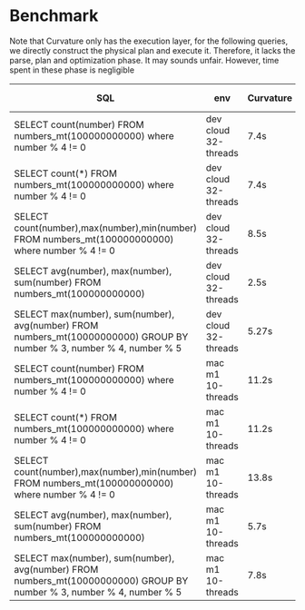 # Benchmark
Note that Curvature only has the execution layer, for the following queries, we directly construct the physical plan and execute it. Therefore, it lacks the parse, plan and optimization phase. It may sounds unfair. However, time spent in these phase is negligible

| SQL      | env      | Curvature | ClickHouse 24.12.1.1487 |
|----------|----------|-----------|-------------|
| SELECT count(number) FROM numbers_mt(100000000000) where number % 4 != 0 |  dev cloud 32-threads | 7.4s  | 8.0s |
| SELECT count(*) FROM numbers_mt(100000000000) where number % 4 != 0 |  dev cloud 32-threads | 7.4s  | 4.0s |
| SELECT count(number),max(number),min(number) FROM numbers_mt(100000000000) where number % 4 != 0 |  dev cloud 32-threads | 8.5s  | 8.9s |
| SELECT avg(number), max(number), sum(number) FROM numbers_mt(100000000000) |  dev cloud 32-threads | 2.5s | 3.9s |
| SELECT max(number), sum(number), avg(number) FROM numbers_mt(10000000000) GROUP BY number % 3, number % 4, number % 5|  dev cloud  32-threads |  5.27s | 5.19s |
| SELECT count(number) FROM numbers_mt(100000000000) where number % 4 != 0 | mac m1  10-threads | 11.2s  | 20.1s |
| SELECT count(*) FROM numbers_mt(100000000000) where number % 4 != 0 | mac m1  10-threads | 11.2s  | 10.3s |
| SELECT count(number),max(number),min(number) FROM numbers_mt(100000000000) where number % 4 != 0 |  mac m1 10-threads | 13.8s  | 22.4s |
| SELECT avg(number), max(number), sum(number) FROM numbers_mt(100000000000) | mac m1  10-threads | 5.7s | 9.1s |
| SELECT max(number), sum(number), avg(number) FROM numbers_mt(10000000000) GROUP BY number % 3, number % 4, number % 5|  mac m1 10-threads |  7.8s | 7.8s |